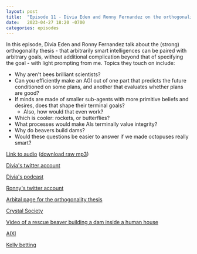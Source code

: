 ```yaml
---
layout: post
title:  "Episode 11 - Divia Eden and Ronny Fernandez on the orthogonality thesis"
date:   2023-04-27 18:20 -0700
categories: episodes
---
```


In this episode, Divia Eden and Ronny Fernandez talk about the (strong) orthogonality thesis - that arbitrarily smart intelligences can be paired with arbitrary goals, without additional complication beyond that of specifying the goal - with light prompting from me. Topics they touch on include:
 - Why aren't bees brilliant scientists?
 - Can you efficiently make an AGI out of one part that predicts the future conditioned on some plans, and another that evaluates whether plans are good?
 - If minds are made of smaller sub-agents with more primitive beliefs and desires, does that shape their terminal goals?
     - Also, how would that even work?
 - Which is cooler: rockets, or butterflies?
 - What processes would make AIs terminally value integrity?
 - Why do beavers build dams?
 - Would these questions be easier to answer if we made octopuses really smart?

[Link to audio](https://podcasts.google.com/feed/aHR0cHM6Ly9mZWVkcy5saWJzeW4uY29tLzQzODA4MS9yc3M/episode/YzFlYTRlMjItMTMyOS00ZTU5LWI4YTEtYmQ1N2FlYmEyYzg3) ([download raw mp3](https://www.dropbox.com/s/aism6ygzieoyre5/DiviaRonny_final.mp3?dl=0))

[Divia's twitter account](https://twitter.com/diviacaroline)

[Divia's podcast](https://mutualunderstanding.substack.com/)

[Ronny's twitter account](https://twitter.com/RatOrthodox)

[Arbital page for the orthogonality thesis](https://arbital.com/p/orthogonality/)

[Crystal Society](http://crystal.raelifin.com/)

[Video of a rescue beaver building a dam inside a human house](https://www.youtube.com/watch?v=-ImdlZtOU80)

[AIXI](https://en.wikipedia.org/wiki/AIXI)

[Kelly betting](https://en.wikipedia.org/wiki/Kelly_criterion)
